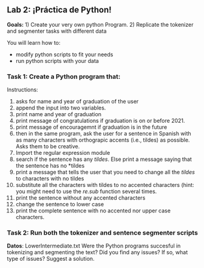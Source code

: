 ## Lab 2: ¡Práctica de Python! 

**Goals:** 1) Create your very own python Program. 2) Replicate the tokenizer and segmenter tasks with different data

You will learn how to:
- modify python scripts to fit your needs
- run python scripts with your data

### Task 1: Create a Python program that:
Instructions:
1. asks for name and year of graduation of the user
2. append the input into two variables. 
3. print name and year of graduation
4. print message of congratulations if graduation is on or before 2021. 
5. print message of encouragemnt if graduation is in the future
6. then in the same program, ask the user for a sentence in Spanish with as many characters with orthograpic accents (i.e., tildes) as possible. Asks them to be creative. 
7. Import the regular expression module
8. search if the sentence has any *tildes*. Else print a message saying that the sentence has no *tildes
9. print a message that tells the user that you need to change all the *tildes* to characters with no tildes
10. substitute all the characters with tildes to no accented characters (hint: you might need to use the *re.sub* function several times.
11. print the sentence without any accented characters
12. change the sentence to lower case
13. print the complete sentence with no accented nor upper case characters. 


### Task 2: Run both the tokenizer and sentence segmenter scripts
**Datos**: LowerIntermediate.txt
Were the Python programs succesful in tokenizing and segmenting the text?
Did you find any issues? If so, what type of issues? Suggest a solution. 
